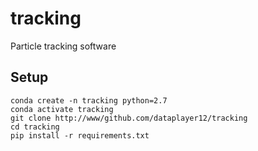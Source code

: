 # tracking
Particle tracking software


## Setup

```Shell
conda create -n tracking python=2.7
conda activate tracking
git clone http://www/github.com/dataplayer12/tracking
cd tracking
pip install -r requirements.txt
```
